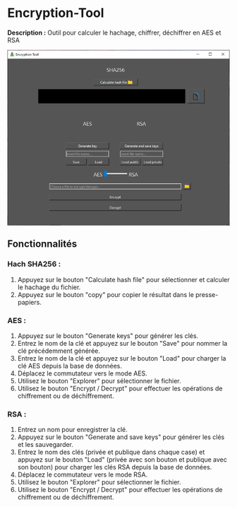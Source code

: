 # Encryption-Tool

**Description :** Outil pour calculer le hachage, chiffrer, déchiffrer en AES et RSA

<img alt="Encryption-Tool" align="center" src="https://raw.githubusercontent.com/Yaneshema/QTCrypto/main/appli.png?token=GHSAT0AAAAAACHJ7XOKLEOMDEVUFRP4PJOYZJP7EQQ">

## Fonctionnalités

### Hach SHA256 :

1. Appuyez sur le bouton "Calculate hash file" pour sélectionner et calculer le hachage du fichier.
2. Appuyez sur le bouton "copy" pour copier le résultat dans le presse-papiers.

### AES :

1. Appuyez sur le bouton "Generate keys" pour générer les clés.
2. Entrez le nom de la clé et appuyez sur le bouton "Save" pour nommer la clé précédemment générée.
3. Entrez le nom de la clé et appuyez sur le bouton "Load" pour charger la clé AES depuis la base de données.
4. Déplacez le commutateur vers le mode AES.
5. Utilisez le bouton "Explorer" pour sélectionner le fichier.
6. Utilisez le bouton "Encrypt / Decrypt" pour effectuer les opérations de chiffrement ou de déchiffrement.

### RSA :

1. Entrez un nom pour enregistrer la clé.
2. Appuyez sur le bouton "Generate and save keys" pour générer les clés et les sauvegarder.
3. Entrez le nom des clés (privée et publique dans chaque case) et appuyez sur le bouton "Load" (privée avec son bouton et publique avec son bouton) pour charger les clés RSA depuis la base de données.
4. Déplacez le commutateur vers le mode RSA.
5. Utilisez le bouton "Explorer" pour sélectionner le fichier.
6. Utilisez le bouton "Encrypt / Decrypt" pour effectuer les opérations de chiffrement ou de déchiffrement.



